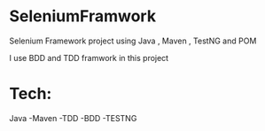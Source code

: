 # SeleniumFramwork
Selenium Framework project using Java , Maven , TestNG and POM

I use BDD and TDD framwork in this project

# Tech:

Java
-Maven
-TDD
-BDD
-TESTNG


